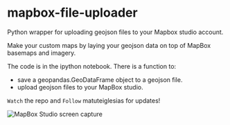 # mapbox-file-uploader
Python wrapper for uploading geojson files to your Mapbox studio account.

Make your custom maps by laying your geojson data on top of MapBox basemaps and imagery.

The code is in the ipython notebook. There is a function to:
 - save a geopandas.GeoDataFrame object to a geojson file.
 - upload geojson files to your MapBox studio.

`Watch` the repo and `Follow` matuteiglesias for updates!

![MapBox Studio screen capture](../main/image.png)

